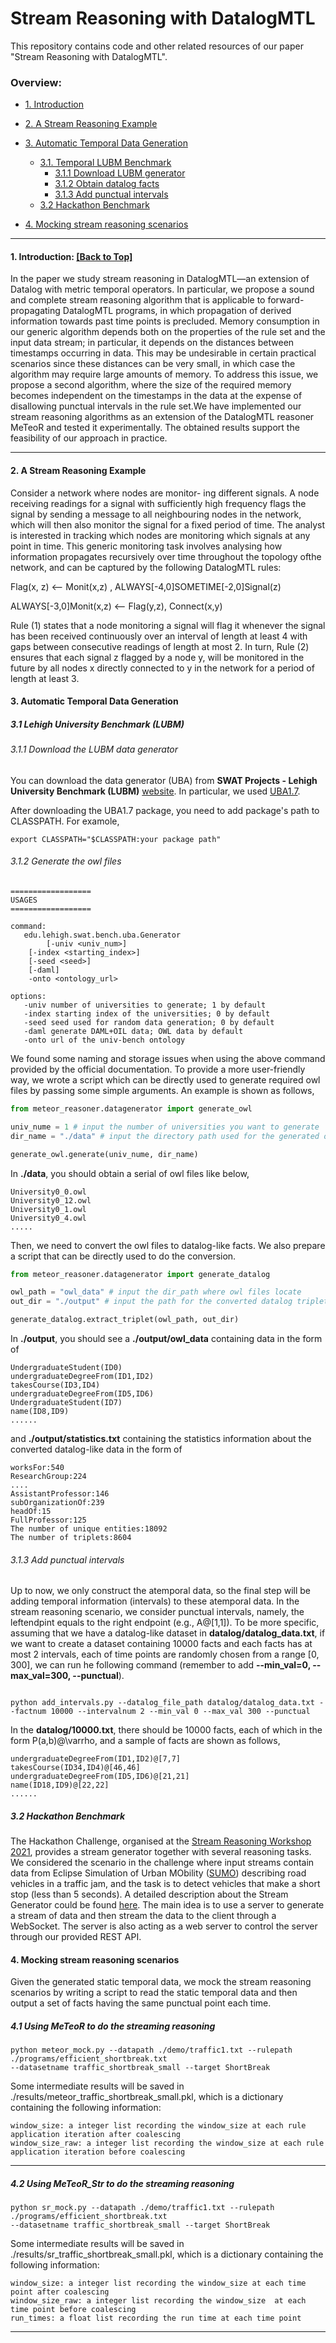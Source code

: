 # Stream Reasoning with DatalogMTL

This repository contains code and other related resources of our paper "Stream Reasoning with DatalogMTL".

<span id='overview'/>

### Overview:
* <a href='#introduction'>1. Introduction</a>
* <a href='#example'>2. A Stream Reasoning Example </a>
* <a href='#data'>3. Automatic Temporal Data Generation </a>
    * <a href='#lubm'>3.1. Temporal LUBM Benchmark</a>
      * <a href="#downloadlubm">3.1.1 Download LUBM generator</a>
      * <a href="#datalog">3.1.2 Obtain datalog facts</a>
      * <a href="#datalogmtl">3.1.3 Add punctual intervals</a>
    * <a href='#hackathon'>3.2 Hackathon Benchmark</a>
     
* <a href='#mock'>4. Mocking stream reasoning scenarios </a>

****

<span id='introduction'/>

#### 1. Introduction: <a href='#overview'>[Back to Top]</a>
In the paper we study stream reasoning in DatalogMTL—an extension of Datalog with metric temporal operators. 
In particular, we propose a sound and complete stream reasoning algorithm that is applicable to forward-propagating DatalogMTL 
programs, in which propagation of derived information towards past time points is precluded. Memory consumption in our generic 
algorithm depends both on the properties of the rule set and the input data stream; in particular, it depends on the distances
between timestamps occurring in data. This may be undesirable in certain practical scenarios since these distances can be very
small, in which case the algorithm may require large amounts of memory. To address this issue, we propose a second algorithm,
where the size of the required memory becomes independent on the timestamps in the data at the expense of disallowing punctual
intervals in the rule set.We have implemented our stream reasoning algorithms as an extension of the DatalogMTL reasoner MeTeoR
and tested it experimentally. The obtained results support the feasibility of our approach in practice.


****

<span id="example"/>

#### 2. A Stream Reasoning Example 

Consider a network where nodes are monitor- ing different signals. A node receiving readings for a signal with  sufficiently 
high frequency flags the signal by sending a message to all neighbouring nodes in the network, which will 
then also monitor the signal for a fixed period of time. The analyst is interested in tracking which nodes are monitoring
which signals at any point in time. This generic monitoring task involves analysing how information propagates recursively 
over time throughout the topology ofthe network, and can be captured by the following DatalogMTL rules:


Flag(x, z) <--  Monit(x,z) ,  ALWAYS[-4,0]SOMETIME[-2,0]Signal(z)

ALWAYS[-3,0]Monit(x,z) <-- Flag(y,z),  Connect(x,y) 

Rule (1) states that a node monitoring a signal will flag it whenever 
the signal has been received continuously over an interval of length at least 4 with gaps 
between consecutive readings of length at most 2. In turn, Rule (2) ensures that each signal z flagged by 
a node y, will be monitored in the future by all nodes x directly connected to y in the network for a period
of length at least 3.

<span id="data"/>

#### 3. Automatic Temporal Data Generation </a>

<span id="lubm"/>

##### 3.1 Lehigh University Benchmark (LUBM)

<span id="downloadlubm"/>

######  3.1.1 Download the LUBM data generator

You can download the data generator (UBA) from **SWAT Projects - Lehigh University Benchmark (LUBM)** [website](http://swat.cse.lehigh.edu/projects/lubm/). In particular,
we used [UBA1.7](http://swat.cse.lehigh.edu/projects/lubm/uba1.7.zip).

After downloading the  UBA1.7 package, you need to add package's path to CLASSPATH. For examole,

```shell
export CLASSPATH="$CLASSPATH:your package path"
```

<span id="datalog"/>

###### 3.1.2 Generate the owl files
```
==================
USAGES
==================

command:
   edu.lehigh.swat.bench.uba.Generator
      	[-univ <univ_num>]
	[-index <starting_index>]
	[-seed <seed>]
	[-daml]
	-onto <ontology_url>

options:
   -univ number of universities to generate; 1 by default
   -index starting index of the universities; 0 by default
   -seed seed used for random data generation; 0 by default
   -daml generate DAML+OIL data; OWL data by default
   -onto url of the univ-bench ontology
```

We found some naming and storage issues when using the above command provided 
by the official documentation. To provide a more user-friendly way, we 
wrote a script which can be directly used to generate required owl files
by passing some simple arguments. An example is shown as follows,

```python
from meteor_reasoner.datagenerator import generate_owl

univ_nume = 1 # input the number of universities you want to generate
dir_name = "./data" # input the directory path used for the generated owl files.

generate_owl.generate(univ_nume, dir_name)

```
In  **./data**, you should obtain a serial of owl files like below,
```
University0_0.owl 
University0_12.owl  
University0_1.owl
University0_4.owl
.....
```

Then, we need to convert the owl files to datalog-like facts. We also prepare
a script that can be directly used to do the conversion. 
```python
from meteor_reasoner.datagenerator import generate_datalog

owl_path = "owl_data" # input the dir_path where owl files locate
out_dir = "./output" # input the path for the converted datalog triplets

generate_datalog.extract_triplet(owl_path, out_dir)
```
In **./output**, you should see a **./output/owl_data**  containing data
in the form of
```
UndergraduateStudent(ID0)
undergraduateDegreeFrom(ID1,ID2)
takesCourse(ID3,ID4)
undergraduateDegreeFrom(ID5,ID6)
UndergraduateStudent(ID7)
name(ID8,ID9)
......
```
and **./output/statistics.txt**  containing the statistics information
about the converted datalog-like data in the form of
```
worksFor:540
ResearchGroup:224
....
AssistantProfessor:146
subOrganizationOf:239
headOf:15
FullProfessor:125
The number of unique entities:18092
The number of triplets:8604
```
<span id="datalogmtl"/>

###### 3.1.3 Add punctual intervals

Up to now, we only construct the atemporal data, so the final step will be adding temporal information
(intervals) to these atemporal data. In the stream reasoning scenario, we consider punctual intervals, namely,
the leftendpint equals to the right endpoint (e.g., A@[1,1]). To be more specific, assuming that we have a datalog-like 
dataset in **datalog/datalog_data.txt**,
if we want to create a dataset containing 10000 facts and each facts has at most 2 intervals, each of 
time points are randomly chosen from a range [0, 300], we can run he following command (remember to add **--min_val=0, --max_val=300, --punctual**). 
```shell

python add_intervals.py --datalog_file_path datalog/datalog_data.txt --factnum 10000 --intervalnum 2 --min_val 0 --max_val 300 --punctual 

```

In the **datalog/10000.txt**, there should be 10000 facts, each of which in the form P(a,b)@\varrho, and 
a sample of facts are shown as follows,
```
undergraduateDegreeFrom(ID1,ID2)@[7,7]
takesCourse(ID34,ID4)@[46,46]
undergraduateDegreeFrom(ID5,ID6)@[21,21]
name(ID18,ID9)@[22,22]
......
```
<span id="hackathon"/>

##### 3.2 Hackathon Benchmark

The Hackathon Challenge, organised at the [Stream Reasoning Workshop 2021](https://streamreasoning.org/events/srw2021), provides a stream generator 
together with several reasoning tasks. We considered the scenario in the challenge where input streams 
contain data from Eclipse Simulation of Urban MObility ([SUMO](https://www.eclipse.org/sumo/)) describing road vehicles in a traffic jam, and the task is to detect
vehicles that make a short stop (less than 5 seconds). A detailed description about the Stream Generator could be found
[here](https://github.com/patrik999/stream-reasoning-challenge). The main idea is to use a server to generate a stream of data and then stream the data to the
client through a WebSocket. The server is also acting as a web server to control the server through our provided REST API.


<span id="mock"/>

#### 4. Mocking stream reasoning scenarios

Given the generated  static temporal data, we mock the stream reasoning scenarios by writing a script to
read the static temporal data and then output a set of facts having the same punctual point each time. 

##### 4.1 Using MeTeoR to do the streaming reasoning 

```shell
python meteor_mock.py --datapath ./demo/traffic1.txt --rulepath ./programs/efficient_shortbreak.txt
--datasetname traffic_shortbreak_small --target ShortBreak
```
Some intermediate results will be saved in ./results/meteor_traffic_shortbreak_small.pkl, which is a dictionary containing
the following information:

```
window_size: a integer list recording the window_size at each rule application iteration after coalescing
window_size_raw: a integer list recording the window_size at each rule application iteration before coalescing
```
--------------------------------------------------------------------------------
##### 4.2 Using MeTeoR_Str to do the streaming reasoning

```shell
python sr_mock.py --datapath ./demo/traffic1.txt --rulepath ./programs/efficient_shortbreak.txt
--datasetname traffic_shortbreak_small --target ShortBreak
```
Some intermediate results will be saved in ./results/sr_traffic_shortbreak_small.pkl, which is a dictionary containing the
following information:
```
window_size: a integer list recording the window_size at each time point after coalescing
window_size_raw: a integer list recording the window_size  at each time point before coalescing
run_times: a float list recording the run time at each time point
```

--------------------------------------------------------------------------------
